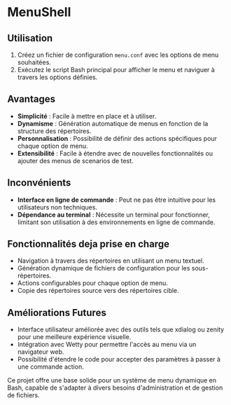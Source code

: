 # MenuShell
## Utilisation
1. Créez un fichier de configuration `menu.conf` avec les options de menu souhaitées.
2. Exécutez le script Bash principal pour afficher le menu et naviguer à travers les options définies.

## Avantages
- **Simplicité** : Facile à mettre en place et à utiliser.
- **Dynamisme** : Génération automatique de menus en fonction de la structure des répertoires.
- **Personnalisation** : Possibilité de définir des actions spécifiques pour chaque option de menu.
- **Extensibilité** : Facile à étendre avec de nouvelles fonctionnalités ou ajouter des menus de scenarios de test.

## Inconvénients
- **Interface en ligne de commande** : Peut ne pas être intuitive pour les utilisateurs non techniques.
- **Dépendance au terminal** : Nécessite un terminal pour fonctionner, limitant son utilisation à des environnements en ligne de commande.

## Fonctionnalités deja prise en charge
- Navigation à travers des répertoires en utilisant un menu textuel.
- Génération dynamique de fichiers de configuration pour les sous-répertoires.
- Actions configurables pour chaque option de menu.
- Copie des répertoires source vers des répertoires cible.

## Améliorations Futures
- Interface utilisateur améliorée avec des outils tels que xdialog ou zenity pour une meilleure expérience visuelle.
- Intégration avec Wetty pour permettre l'accès au menu via un navigateur web.
- Possibilité d'étendre le code pour accepter des paramètres à passer à une commande action.

Ce projet offre une base solide pour un système de menu dynamique en Bash, capable de s'adapter à divers besoins d'administration et de gestion de fichiers.
